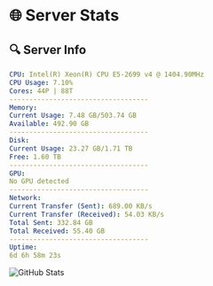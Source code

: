 # 🌐 Server Stats
## 🔍 Server Info
```yaml
CPU: Intel(R) Xeon(R) CPU E5-2699 v4 @ 1404.90MHz
CPU Usage: 7.10%
Cores: 44P | 88T
-----------------------------------
Memory:
Current Usage: 7.48 GB/503.74 GB
Available: 492.90 GB
-----------------------------------
Disk:
Current Usage: 23.27 GB/1.71 TB
Free: 1.60 TB
-----------------------------------
GPU:
No GPU detected
-----------------------------------
Network:
Current Transfer (Sent): 689.00 KB/s
Current Transfer (Received): 54.03 KB/s
Total Sent: 332.84 GB
Total Received: 55.40 GB
-----------------------------------
Uptime:
6d 6h 58m 23s
```
![GitHub Stats](https://img.shields.io/badge/Updated-2025-04-26_00:07:11-blue)